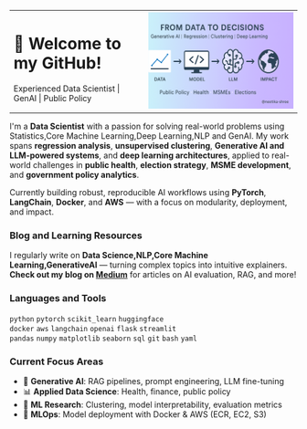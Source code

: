 
<table>
  <tr>
    <td>
      <h1>👋 Welcome to my GitHub!</h1>
      <p>Experienced Data Scientist | GenAI | Public Policy</p>
    </td>
    <td align="right">
      <img src="banner.png" alt="Banner" width="600px">
    </td>
  </tr>
</table>


I'm a **Data Scientist** with a passion for solving real-world problems using Statistics,Core Machine Learning,Deep Learning,NLP and GenAI. My work spans **regression analysis**, **unsupervised clustering**, **Generative AI and LLM-powered systems**, and **deep learning architectures**, applied to real-world challenges in **public health**, **election strategy**, **MSME development**, and **government policy analytics**.

Currently building robust, reproducible AI workflows using **PyTorch**, **LangChain**, **Docker**, and **AWS** — with a focus on modularity, deployment, and impact.


### Blog and Learning Resources

I regularly write on **Data Science,NLP,Core Machine Learning,GenerativeAI** — turning complex topics into intuitive explainers.  
**Check out my blog on [Medium](https://medium.com/@neetikashree)** for articles on AI evaluation, RAG, and more!


### Languages and Tools

`python` `pytorch` `scikit_learn` `huggingface`  
`docker` `aws` `langchain` `openai` `flask` `streamlit`  
`pandas` `numpy` `matplotlib` `seaborn` `sql`
`git`  `bash` `yaml`

### Current Focus Areas

- 🚀 **Generative AI**: RAG pipelines, prompt engineering, LLM fine-tuning  
- 📊 **Applied Data Science**: Health, finance, public policy  
- 🧪 **ML Research**: Clustering, model interpretability, evaluation metrics  
- 🐳 **MLOps**: Model deployment with Docker & AWS (ECR, EC2, S3)


